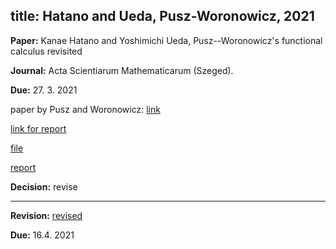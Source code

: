 title: Hatano and Ueda, Pusz-Woronowicz, 2021
---
**Paper:** Kanae Hatano and Yoshimichi Ueda, Pusz--Woronowicz's functional calculus revisited

**Journal:** Acta Scientiarum Mathematicarum (Szeged).

**Due:** 27. 3. 2021


paper by Pusz and Woronowicz: [link](https://drive.google.com/file/d/11opNEC8JSvVWUQHPM6sPRM0YMPgyUYqD/view?usp=sharing)

[link for report]( https://ef.msp.org/refrep.php?rr=154325&s=0C62B251A8)

[file](REF_hatano2021/file.pdf)

[report](REF_hatano2021/report.pdf)

**Decision:** revise

---

**Revision:** [revised](REF_hatano2021/revised.pdf)

**Due:** 16.4. 2021


